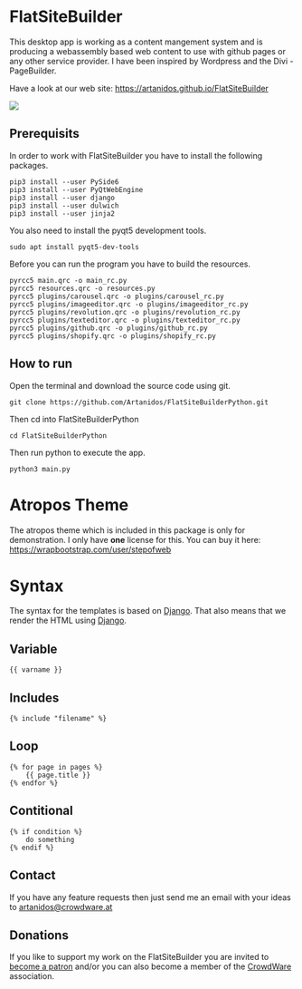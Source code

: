 # FlatSiteBuilder

This desktop app is working as a content mangement system and is producing a webassembly based web content to use with github pages or any other service provider.
I have been inspired by Wordpress and the Divi - PageBuilder.

Have a look at our web site: https://artanidos.github.io/FlatSiteBuilder

![](FlatSiteBuilder.png)

## Prerequisits
In order to work with FlatSiteBuilder you have to install the following packages.  
```console
pip3 install --user PySide6
pip3 install --user PyQtWebEngine
pip3 install --user django
pip3 install --user dulwich
pip3 install --user jinja2
```

You also need to install the pyqt5 development tools.
```console
sudo apt install pyqt5-dev-tools
```  

Before you can run the program you have to build the resources.
```console
pyrcc5 main.qrc -o main_rc.py
pyrcc5 resources.qrc -o resources.py
pyrcc5 plugins/carousel.qrc -o plugins/carousel_rc.py
pyrcc5 plugins/imageeditor.qrc -o plugins/imageeditor_rc.py
pyrcc5 plugins/revolution.qrc -o plugins/revolution_rc.py
pyrcc5 plugins/texteditor.qrc -o plugins/texteditor_rc.py
pyrcc5 plugins/github.qrc -o plugins/github_rc.py
pyrcc5 plugins/shopify.qrc -o plugins/shopify_rc.py
```

## How to run
Open the terminal and download the source code using git.
```console
git clone https://github.com/Artanidos/FlatSiteBuilderPython.git
```
Then cd into FlatSiteBuilderPython
```console
cd FlatSiteBuilderPython
```
Then run python to execute the app.
```console
python3 main.py
```


# Atropos Theme
The atropos theme which is included in this package is only for demonstration.
I only have **one** license for this.
You can buy it here: https://wrapbootstrap.com/user/stepofweb

# Syntax
The syntax for the templates is based on [Django](https://www.djangoproject.com/start/). That also means that we render the HTML using [Django](https://www.djangoproject.com/start/).

## Variable
```django
{{ varname }}
```

## Includes
```django
{% include "filename" %}
```

## Loop
```django
{% for page in pages %}
    {{ page.title }}
{% endfor %}
```

## Contitional
```django
{% if condition %}
    do something
{% endif %}
```

## Contact
If you have any feature requests then just send me an email with your ideas to artanidos@crowdware.at

## Donations
If you like to support my work on the FlatSiteBuilder you are invited to [become a patron](https://www.patreon.com/artananda) and/or you can also become a member of the [CrowdWare](https://www.crowdware.at) association. 




